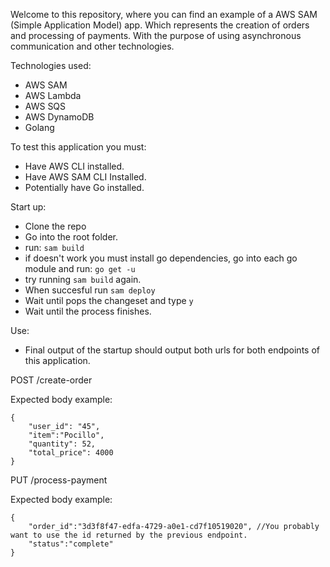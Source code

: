 
Welcome to this repository, where you can find an example of a AWS SAM (Simple Application Model) app. Which represents the creation of orders and processing of payments. With the purpose of using asynchronous communication and other technologies.

Technologies used:
- AWS SAM
- AWS Lambda
- AWS SQS
- AWS DynamoDB
- Golang

To test this application you must:

- Have AWS CLI installed.
- Have AWS SAM CLI Installed.
- Potentially have Go installed.

Start up:

- Clone the repo
- Go into the root folder.
- run: ```sam build```
- if doesn't work you must install go dependencies, go into each go module and run: ```go get -u```
- try running ```sam build``` again.
- When succesful run ```sam deploy```
- Wait until pops the changeset and type ```y```
- Wait until the process finishes.

Use:

- Final output of the startup should output both urls for both endpoints of this application.

POST /create-order

Expected body example: 

```
{
    "user_id": "45",
    "item":"Pocillo",
    "quantity": 52,
    "total_price": 4000
}
```

PUT /process-payment

Expected body example:

```
{
    "order_id":"3d3f8f47-edfa-4729-a0e1-cd7f10519020", //You probably want to use the id returned by the previous endpoint.
    "status":"complete"
}
```




